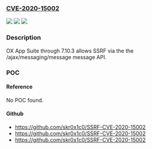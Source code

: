 ### [CVE-2020-15002](https://cve.mitre.org/cgi-bin/cvename.cgi?name=CVE-2020-15002)
![](https://img.shields.io/static/v1?label=Product&message=n%2Fa&color=blue)
![](https://img.shields.io/static/v1?label=Version&message=n%2Fa&color=blue)
![](https://img.shields.io/static/v1?label=Vulnerability&message=n%2Fa&color=brighgreen)

### Description

OX App Suite through 7.10.3 allows SSRF via the the /ajax/messaging/message message API.

### POC

#### Reference
No POC found.

#### Github
- https://github.com/skr0x1c0/SSRF-CVE-2020-15002
- https://github.com/skr0x1c0/SSRF-CVE-2020-15002
- https://github.com/skr0x1c0/SSRF-CVE-2020-15002

